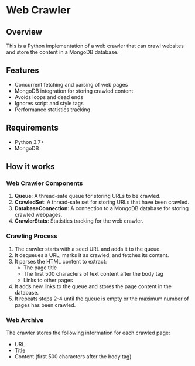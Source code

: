 # Web Crawler

## Overview
This is a Python implementation of a web crawler that can crawl websites and store the content in a MongoDB database.

## Features
- Concurrent fetching and parsing of web pages
- MongoDB integration for storing crawled content
- Avoids loops and dead ends
- Ignores script and style tags
- Performance statistics tracking

## Requirements
- Python 3.7+
- MongoDB

## How it works

### Web Crawler Components

1. **Queue**: A thread-safe queue for storing URLs to be crawled.
2. **CrawledSet**: A thread-safe set for storing URLs that have been crawled.
3. **DatabaseConnection**: A connection to a MongoDB database for storing crawled webpages.
4. **CrawlerStats**: Statistics tracking for the web crawler.

### Crawling Process

1. The crawler starts with a seed URL and adds it to the queue.
2. It dequeues a URL, marks it as crawled, and fetches its content.
3. It parses the HTML content to extract:
   - The page title
   - The first 500 characters of text content after the body tag
   - Links to other pages
4. It adds new links to the queue and stores the page content in the database.
5. It repeats steps 2-4 until the queue is empty or the maximum number of pages has been crawled.

### Web Archive

The crawler stores the following information for each crawled page:
- URL
- Title
- Content (first 500 characters after the body tag)
